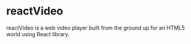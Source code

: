 # reactVideo
reactVideo is a web video player built from the ground up for an HTML5 world using React library.
